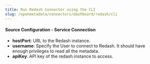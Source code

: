 ```yaml
---
title: Run Redash Connector using the CLI
slug: /openmetadata/connectors/dashboard/redash/cli
---
```


<ConnectorIntro connector="Redash" goal="CLI"/>

<Requirements />

<MetadataIngestionServiceDev service="dashboard" connector="Redash" goal="CLI"/>

<h4>Source Configuration - Service Connection</h4>

- **hostPort**: URL to the Redash instance.
- **username**: Specify the User to connect to Redash. It should have enough privileges to read all the metadata.
- **apiKey**: API key of the redash instance to access.

<MetadataIngestionConfig service="dashboard" connector="Redash" goal="CLI" />
